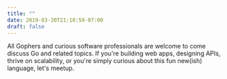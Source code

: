 ```yaml
---
title: ""
date: 2019-03-30T21:10:59-07:00
draft: false
---
```


All Gophers and curious software professionals are welcome to come discuss Go and related topics. If you're building web apps, designing APIs, thrive on scalability, or you're simply curious about this fun new(ish) language, let's meetup.
